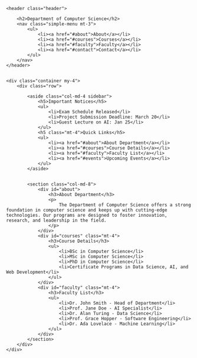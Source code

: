 <!DOCTYPE html>
<html lang="en">
<head>
    <meta charset="UTF-8">
    <meta name="viewport" content="width=device-width, initial-scale=1.0">
    <title>College Website</title>
    <link href="https://cdn.jsdelivr.net/npm/bootstrap@5.3.2/dist/css/bootstrap.min.css" rel="stylesheet">
    <style>
        .header {
            background-color: #f8f9fa;
            padding: 15px 0;
            text-align: center;
        }
        .header h1, .header h2 {
            margin: 0;
        }
        .simple-menu ul {
            margin: 0;
            padding: 0;
            list-style: none;
            display: flex;
            justify-content: center;
            gap: 20px;
        }
        .simple-menu li a {
            text-decoration: none;
            color: #007bff;
        }
        .simple-menu li a:hover {
            text-decoration: underline;
        }
        .sidebar {
            background-color: #f8f9fa;
            padding: 15px;
            border-radius: 5px;
        }
        .sidebar h5 {
            border-bottom: 2px solid #007bff;
            padding-bottom: 5px;
            margin-bottom: 15px;
        }
    </style>
</head>
<body>
  
    <header class="header">
       
        <h2>Department of Computer Science</h2>
        <nav class="simple-menu mt-3">
            <ul>
                <li><a href="#about">About</a></li>
                <li><a href="#courses">Courses</a></li>
                <li><a href="#faculty">Faculty</a></li>
                <li><a href="#contact">Contact</a></li>
            </ul>
        </nav>
    </header>

   
    <div class="container my-4">
        <div class="row">
          
            <aside class="col-md-4 sidebar">
                <h5>Important Notices</h5>
                <ul>
                    <li>Exam Schedule Released</li>
                    <li>Project Submission Deadline: March 20</li>
                    <li>Guest Lecture on AI: Jan 25</li>
                </ul>
                <h5 class="mt-4">Quick Links</h5>
                <ul>
                    <li><a href="#about">About Department</a></li>
                    <li><a href="#courses">Course Details</a></li>
                    <li><a href="#faculty">Faculty List</a></li>
                    <li><a href="#events">Upcoming Events</a></li>
                </ul>
            </aside>

            
            <section class="col-md-8">
                <div id="about">
                    <h3>About Department</h3>
                    <p>
                        The Department of Computer Science offers a strong foundation in computer science and keeps up with cutting-edge technologies. Our programs are designed to foster innovation, research, and leadership in the field.
                    </p>
                </div>
                <div id="courses" class="mt-4">
                    <h3>Course Details</h3>
                    <ul>
                        <li>BSc in Computer Science</li>
                        <li>MSc in Computer Science</li>
                        <li>PhD in Computer Science</li>
                        <li>Certificate Programs in Data Science, AI, and Web Development</li>
                    </ul>
                </div>
                <div id="faculty" class="mt-4">
                    <h3>Faculty List</h3>
                    <ul>
                        <li>Dr. John Smith - Head of Department</li>
                        <li>Prof. Jane Doe - AI Specialist</li>
                        <li>Dr. Alan Turing - Data Science</li>
                        <li>Prof. Grace Hopper - Software Engineering</li>
                        <li>Dr. Ada Lovelace - Machine Learning</li>
                    </ul>
                </div>
            </section>
        </div>
    </div>
</body>
</html>
